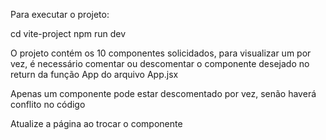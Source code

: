 Para executar o projeto:

cd vite-project
npm run dev

O projeto contém os 10 componentes solicidados, para visualizar um por vez, é necessário comentar ou descomentar o componente
desejado no return da função App do arquivo App.jsx

Apenas um componente pode estar descomentado por vez, senão haverá conflito no código

Atualize a página ao trocar o componente